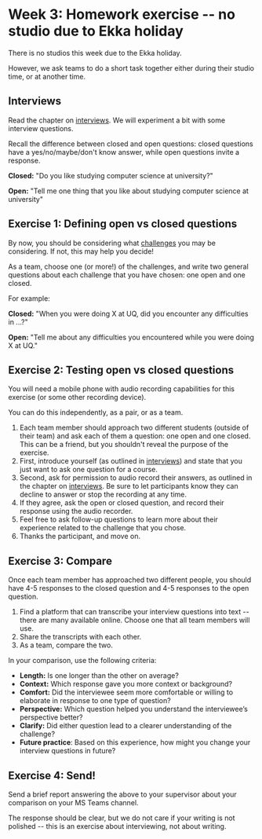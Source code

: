 # Week 3: Homework exercise -- no studio due to Ekka holiday

There is no studios this week due to the Ekka holiday.

However, we ask teams to do a short task together either during their studio time, or at another time.

## Interviews

Read the chapter on [interviews](sec:interviews). We will experiment a bit with some interview questions.

Recall the difference between closed and open questions: closed questions have a yes/no/maybe/don't know answer, while open questions invite a response.

**Closed:** "Do you like studying computer science at university?"

**Open:** "Tell me one thing that you like about studying computer science at university"

## Exercise 1: Defining open vs closed questions

By now, you should be considering what [challenges](sec:intro:challenges) you may be considering. If not, this may help you decide! 

As a team, choose one (or more!) of the challenges, and write two general questions about each challenge that you have chosen: one open and one closed.

For example:

**Closed:** "When you were doing X at UQ, did you encounter any difficulties in ...?"

**Open:** "Tell me about any difficulties you encountered while you were doing X at UQ." 

## Exercise 2: Testing open vs closed questions

You will need a mobile phone with audio recording capabilities for this exercise (or some other recording device).

You can do this independently, as a pair, or as a team.

1. Each team member should approach two different students (outside of their team) and ask each of them a question: one open and one closed. This can be a friend, but you shouldn't reveal the purpose of the exercise.
2. First, introduce yourself (as outlined in [interviews](sec:interviews)) and state that you just want to ask one question for a course.
3. Second, ask for permission to audio record their answers, as outlined in the chapter on [interviews](sec:interviews). Be sure to let participants know they can decline to answer or stop the recording at any time.
4. If they agree, ask the open or closed question, and record their response using the audio recorder.
5. Feel free to ask follow-up questions to learn more about their experience related to the challenge that you chose.
6. Thanks the participant, and move on.

## Exercise 3: Compare

Once each team member has approached two different people, you should have 4-5 responses to the closed question and 4-5 responses to the open question.

1. Find a platform that can transcribe your interview questions into text -- there are many available online. Choose one that all team members will use.
2. Share the transcripts with each other.
3. As a team, compare the two.

In your comparison, use the following criteria:
* **Length:** Is one longer than the other on average?
* **Context:** Which response gave you more context or background?
* **Comfort:** Did the interviewee seem more comfortable or willing to elaborate in response to one type of question?
* **Perspective:** Which question helped you understand the interviewee’s perspective better?
* **Clarify:** Did either question lead to a clearer understanding of the challenge?
* **Future practice**: Based on this experience, how might you change your interview questions in future?

## Exercise 4: Send!

Send a brief report answering the above to your supervisor about your comparison on your MS Teams channel.

The response should be clear, but we do not care if your writing is not polished -- this is an exercise about interviewing, not about writing.
